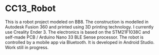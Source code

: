 # CC13_Robot
This is a robot project modeled on BB8. 
The construction is modelled in Autodesk Fusion 360 and printed using 3D printing technology. I currently use Creality Ender 3. 
The electronics is based on the STM21F1038C and self-made PCB / Arduino Nano 33 BLE Sense processor. 
The robot is controlled by a mobile app via Bluetooth. It is developed in Android Studio. 
Work still in progress.
